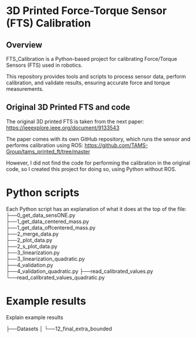 # 3D Printed Force-Torque Sensor (FTS) Calibration

## Overview
FTS_Calibration is a Python-based project for calibrating Force/Torque Sensors (FTS) used in robotics.

This repository provides tools and scripts to process sensor data, perform calibration, and validate results, ensuring accurate force and torque measurements.

## Original 3D Printed FTS and code
The original 3D printed FTS is taken from the next paper: https://ieeexplore.ieee.org/document/9133543

The paper comes with its own GitHub repository, which runs the sensor and performs calibration using ROS: https://github.com/TAMS-Group/tams_printed_ft/tree/master

However, I did not find the code for performing the calibration in the original code, so I created this project for doing so, using Python without ROS.

# Python scripts
Each Python script has an explanation of what it does at the top of the file:
├──0_get_data_sensONE.py  
├──1_get_data_centered_mass.py  
├──1_get_data_offcentered_mass.py  
├──2_merge_data.py    
├──2_plot_data.py  
├──2_s_plot_data.py   
├──3_linearization.py   
├──3_linearization_quadratic.py    
├──4_validation.py   
├──4_validation_quadratic.py 
├──read_calibrated_values.py   
└──read_calibrated_values_quadratic.py

# Example results
Explain example results

├──Datasets
│  └──12_final_extra_bounded  
